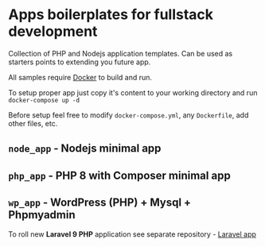 # Apps boilerplates for fullstack development

Collection of PHP and Nodejs application templates. Can be used as starters points to extending you future app.

All samples require [Docker](https://docs.docker.com/get-docker/) to build and run.

To setup proper app just copy it's content to your working directory and run `docker-compose up -d`

Before setup feel free to modify `docker-compose.yml`, any `Dockerfile`, add other files, etc.

## `node_app` - Nodejs minimal app

## `php_app` - PHP 8 with Composer minimal app

## `wp_app` - WordPress (PHP) + Mysql + Phpmyadmin

To roll new **Laravel 9 PHP** application see separate repository - [Laravel app](https://github.com/alexnd/laravel_app)
